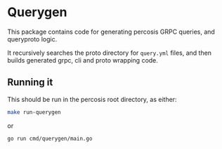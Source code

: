 # Querygen

This package contains code for generating percosis GRPC queries, and queryproto logic.

It recursively searches the proto directory for `query.yml` files, and then builds generated grpc, cli and proto wrapping code.

## Running it

This should be run in the percosis root directory, as either:

```bash
make run-querygen
```

or

```bash
go run cmd/querygen/main.go
```
